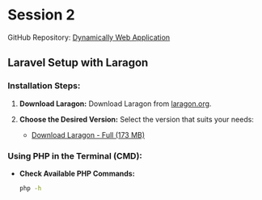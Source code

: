 # Session 2

GitHub Repository: [Dynamically Web Application](https://github.com/victor90braz/dinamically-web-application)

## Laravel Setup with Laragon

### Installation Steps:

1. **Download Laragon:**
   Download Laragon from [laragon.org](https://laragon.org/download/index.html).

2. **Choose the Desired Version:**
   Select the version that suits your needs:
   - [Download Laragon - Full (173 MB)](https://github.com/leokhoa/laragon/releases/download/6.0.0/laragon-wamp.exe)

### Using PHP in the Terminal (CMD):

- **Check Available PHP Commands:**
  ```sh
  php -h
  ```
